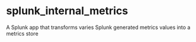 # splunk_internal_metrics
A Splunk app that transforms varies Splunk generated metrics values into a metrics store
